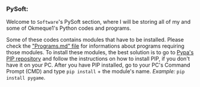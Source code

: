 ### PySoft:
Welcome to `Software`'s PySoft section, where I will be storing all of my and some of Okmeque1's Python codes and programs.

Some of these codes contains modules that have to be installed. Please check the ["Programs.md" file](https://github.com/GamerSoft24/Software/blob/Main/Programs.md) for informations about programs requiring those modules. To install these modules, the best solution is to go to [Pypa's PIP repository](https://github.com/pypa/pip) and follow the instructions on how to install PIP, if you don't have it on your PC.
After you have PIP installed, go to your PC's Command Prompt (CMD) and type `pip install` + the module's name. *Example:* `pip install pygame`.

